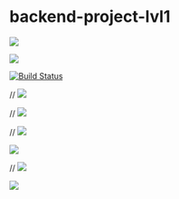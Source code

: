 # backend-project-lvl1

<a href="https://codeclimate.com/github/codeclimate/codeclimate/maintainability"><img src="https://api.codeclimate.com/v1/badges/a99a88d28ad37a79dbf6/maintainability" /></a>

<a href="https://codeclimate.com/github/codeclimate/codeclimate/test_coverage"><img src="https://api.codeclimate.com/v1/badges/a99a88d28ad37a79dbf6/test_coverage" /></a>

[![Build Status](https://travis-ci.org/Sarassswaty/backend-project-lvl1.svg?branch=master)](https://travis-ci.org/Sarassswaty/backend-project-lvl1)

// <a href="https://asciinema.org/a/Ne0zX6IknoOBR2slyYYOhPYOc" target="_blank"><img src="https://asciinema.org/a/Ne0zX6IknoOBR2slyYYOhPYOc.svg" /></a>

// <a href="https://asciinema.org/a/qhJMTZjNi66upDyCceOPno7eO" target="_blank"><img src="https://asciinema.org/a/qhJMTZjNi66upDyCceOPno7eO.svg" /></a>

// <a href="https://asciinema.org/a/JGqcBUx7htlhpmJIVCRbkZJiW" target="_blank"><img src="https://asciinema.org/a/JGqcBUx7htlhpmJIVCRbkZJiW.svg" /></a>

<a href="https://asciinema.org/a/JQqSlNUfZwiqu04geGOjldmBE" target="_blank"><img src="https://asciinema.org/a/JQqSlNUfZwiqu04geGOjldmBE.svg" /></a>

// <a href="https://asciinema.org/a/j5VDX9g0neTHmj0CIZYiHxbiN" target="_blank"><img src="https://asciinema.org/a/j5VDX9g0neTHmj0CIZYiHxbiN.svg" /></a>

<a href="https://asciinema.org/a/I4MxYddTkyERtIYjJwbTAEQN1" target="_blank"><img src="https://asciinema.org/a/I4MxYddTkyERtIYjJwbTAEQN1.svg" /></a>